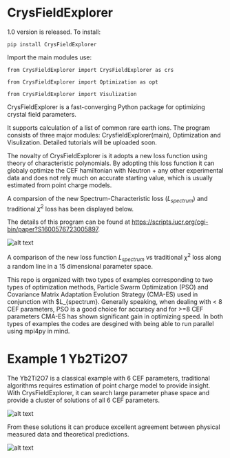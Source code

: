 # CrysFieldExplorer

1.0 version is released. To install:

```pip install CrysFieldExplorer```

Import the main modules use:

```from CrysFieldExplorer import CrysFieldExplorer as crs```

```from CrysFieldExplorer import Optimization as opt```

```from CrysFieldExplorer import Visulization```

CrysFieldExplorer is a fast-converging Python package for optimizing crystal field parameters.

It supports calculation of a list of common rare earth ions. The program consists of three major modules: CrysfieldExplorer(main), Optimization and Visulization. Detailed tutorials will be uploaded soon.


The novalty of CrysFieldExplorer is it adopts a new loss function using theory of characteristic polynomials. By adopting this loss function it can globaly optimize the CEF hamiltonian with Neutron + any other experimental data and does not rely much on accurate starting value, which is usually estimated from point charge models.

A comparsion of the new Spectrum-Characteristic loss ($L_{spectrum}$) and traditional $\chi^2$ loss has been displayed below.

The details of this program can be found at https://scripts.iucr.org/cgi-bin/paper?S1600576723005897.

![alt text](images/loss.jpg)


A comparison of the new loss function $L_{spectrum}$ vs traditional $\chi^2$ loss along a random line in a 15 dimensional parameter space.

This repo is organized with two types of examples corresponding to two types of optimization methods, Particle Swarm Optimization (PSO) and Covariance Matrix Adaptation Evolution Strategy (CMA-ES)  used in conjunction with $L_{spectrum}. Generally speaking, when dealing with < 8 CEF parameters, PSO is a good choice for accuracy and for >=8 CEF parameters CMA-ES has shown significant gain in optimizing speed. In both types of examples the codes are desgined with being able to run parallel using mpi4py in mind.

# Example 1 Yb2Ti2O7

The Yb2Ti2O7 is a classical example with 6 CEF parameters, traditional algorithms requires estimation of point charge model to provide insight. With CrysFieldExplorer, it can search large parameter phase space and provide a cluster of solutions of all 6 CEF parameters.

![alt text](images/Yb2Ti2O7_Cluster_Solutions.png)

From these solutions it can produce excellent agreement between physical measured data and theoretical predictions.


![alt text](images/Yb2Ti2O7_comparsion.png)

